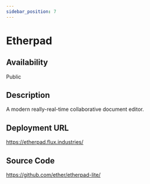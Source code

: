 ```yaml
---
sidebar_position: 7
---
```


# Etherpad

## Availability
Public

## Description
A modern really-real-time collaborative document editor. 

## Deployment URL
https://etherpad.flux.industries/

## Source Code
https://github.com/ether/etherpad-lite/